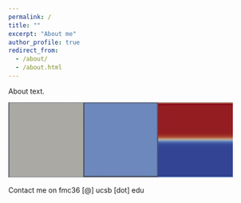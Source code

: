```yaml
---
permalink: /
title: ""
excerpt: "About me"
author_profile: true
redirect_from: 
  - /about/
  - /about.html
---
```


About text.

<img src='/images/equ_l.gif'><img src='/images/aps_l.gif'><img src='/images/mix_l.gif'>

Contact me on fmc36 [@] ucsb [dot] edu
